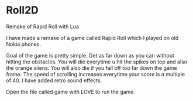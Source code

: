 # Roll2D
Remake of Rapid Roll with Lua

I have made a remake of a game called Rapid Roll which I played on old Nokia phones.

Goal of the game is pretty simple. Get as far down as you can without hitting the obstacles. You will die everytime u hit the spikes on top and also the orange aliens. You will also die if you fall off too far down the game frame. The speed of scrolling increases everytime your score is a multiple of 40. I have added retro sound effects.

Open the file called game with LOVE to run the game.
